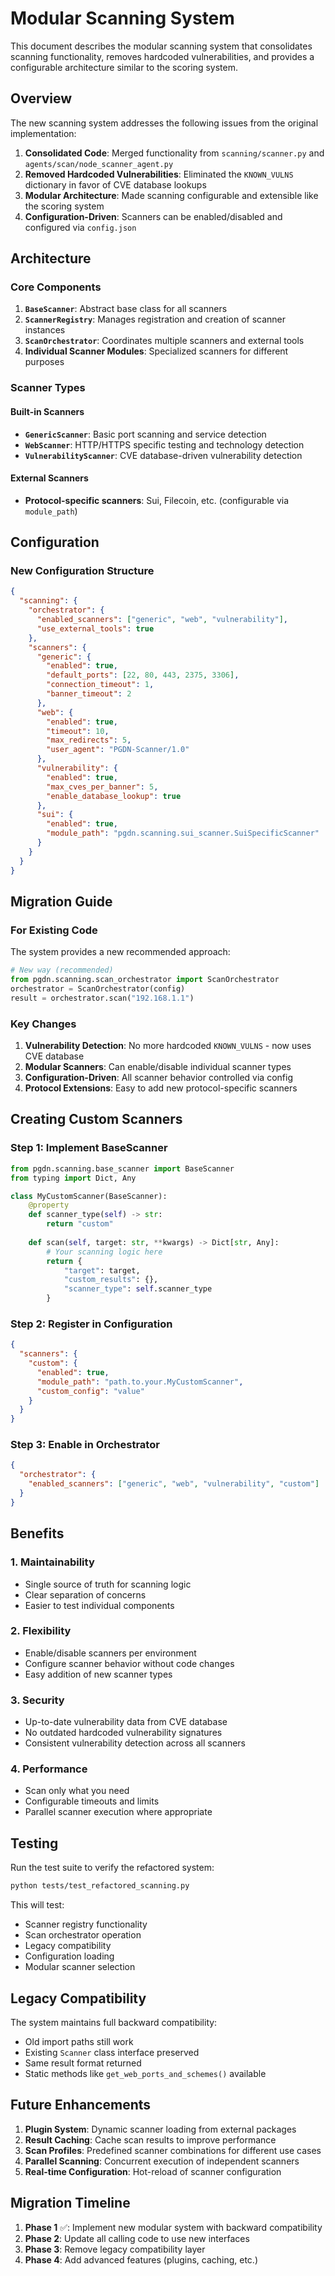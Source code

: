 # Modular Scanning System

This document describes the modular scanning system that consolidates scanning functionality, removes hardcoded vulnerabilities, and provides a configurable architecture similar to the scoring system.

## Overview

The new scanning system addresses the following issues from the original implementation:

1. **Consolidated Code**: Merged functionality from `scanning/scanner.py` and `agents/scan/node_scanner_agent.py`
2. **Removed Hardcoded Vulnerabilities**: Eliminated the `KNOWN_VULNS` dictionary in favor of CVE database lookups
3. **Modular Architecture**: Made scanning configurable and extensible like the scoring system
4. **Configuration-Driven**: Scanners can be enabled/disabled and configured via `config.json`

## Architecture

### Core Components

1. **`BaseScanner`**: Abstract base class for all scanners
2. **`ScannerRegistry`**: Manages registration and creation of scanner instances
3. **`ScanOrchestrator`**: Coordinates multiple scanners and external tools
4. **Individual Scanner Modules**: Specialized scanners for different purposes

### Scanner Types

#### Built-in Scanners

- **`GenericScanner`**: Basic port scanning and service detection
- **`WebScanner`**: HTTP/HTTPS specific testing and technology detection
- **`VulnerabilityScanner`**: CVE database-driven vulnerability detection

#### External Scanners

- **Protocol-specific scanners**: Sui, Filecoin, etc. (configurable via `module_path`)

## Configuration

### New Configuration Structure

```json
{
  "scanning": {
    "orchestrator": {
      "enabled_scanners": ["generic", "web", "vulnerability"],
      "use_external_tools": true
    },
    "scanners": {
      "generic": {
        "enabled": true,
        "default_ports": [22, 80, 443, 2375, 3306],
        "connection_timeout": 1,
        "banner_timeout": 2
      },
      "web": {
        "enabled": true,
        "timeout": 10,
        "max_redirects": 5,
        "user_agent": "PGDN-Scanner/1.0"
      },
      "vulnerability": {
        "enabled": true,
        "max_cves_per_banner": 5,
        "enable_database_lookup": true
      },
      "sui": {
        "enabled": true,
        "module_path": "pgdn.scanning.sui_scanner.SuiSpecificScanner"
      }
    }
  }
}
```

## Migration Guide

### For Existing Code

The system provides a new recommended approach:

```python
# New way (recommended)
from pgdn.scanning.scan_orchestrator import ScanOrchestrator
orchestrator = ScanOrchestrator(config)
result = orchestrator.scan("192.168.1.1")
```

### Key Changes

1. **Vulnerability Detection**: No more hardcoded `KNOWN_VULNS` - now uses CVE database
2. **Modular Scanners**: Can enable/disable individual scanner types
3. **Configuration-Driven**: All scanner behavior controlled via config
4. **Protocol Extensions**: Easy to add new protocol-specific scanners

## Creating Custom Scanners

### Step 1: Implement BaseScanner

```python
from pgdn.scanning.base_scanner import BaseScanner
from typing import Dict, Any

class MyCustomScanner(BaseScanner):
    @property
    def scanner_type(self) -> str:
        return "custom"
    
    def scan(self, target: str, **kwargs) -> Dict[str, Any]:
        # Your scanning logic here
        return {
            "target": target,
            "custom_results": {},
            "scanner_type": self.scanner_type
        }
```

### Step 2: Register in Configuration

```json
{
  "scanners": {
    "custom": {
      "enabled": true,
      "module_path": "path.to.your.MyCustomScanner",
      "custom_config": "value"
    }
  }
}
```

### Step 3: Enable in Orchestrator

```json
{
  "orchestrator": {
    "enabled_scanners": ["generic", "web", "vulnerability", "custom"]
  }
}
```

## Benefits

### 1. Maintainability
- Single source of truth for scanning logic
- Clear separation of concerns
- Easier to test individual components

### 2. Flexibility
- Enable/disable scanners per environment
- Configure scanner behavior without code changes
- Easy addition of new scanner types

### 3. Security
- Up-to-date vulnerability data from CVE database
- No outdated hardcoded vulnerability signatures
- Consistent vulnerability detection across all scanners

### 4. Performance
- Scan only what you need
- Configurable timeouts and limits
- Parallel scanner execution where appropriate

## Testing

Run the test suite to verify the refactored system:

```bash
python tests/test_refactored_scanning.py
```

This will test:
- Scanner registry functionality
- Scan orchestrator operation
- Legacy compatibility
- Configuration loading
- Modular scanner selection

## Legacy Compatibility

The system maintains full backward compatibility:

- Old import paths still work
- Existing `Scanner` class interface preserved
- Same result format returned
- Static methods like `get_web_ports_and_schemes()` available

## Future Enhancements

1. **Plugin System**: Dynamic scanner loading from external packages
2. **Result Caching**: Cache scan results to improve performance
3. **Scan Profiles**: Predefined scanner combinations for different use cases
4. **Parallel Scanning**: Concurrent execution of independent scanners
5. **Real-time Configuration**: Hot-reload of scanner configuration

## Migration Timeline

1. **Phase 1** ✅: Implement new modular system with backward compatibility
2. **Phase 2**: Update all calling code to use new interfaces
3. **Phase 3**: Remove legacy compatibility layer
4. **Phase 4**: Add advanced features (plugins, caching, etc.)
